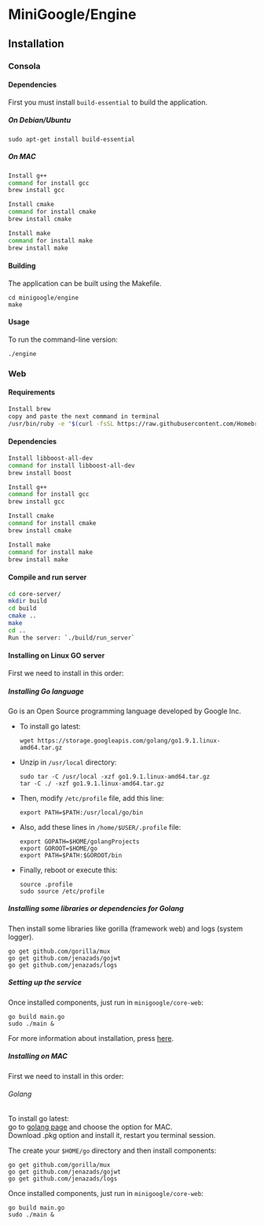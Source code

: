 # MiniGoogle/Engine

## Installation

### Consola 

#### Dependencies
First you must install `build-essential` to build the application.
##### On Debian/Ubuntu 
```
sudo apt-get install build-essential
```

##### On MAC

```sh
Install g++
command for install gcc 
brew install gcc
```
```sh
Install cmake
command for install cmake
brew install cmake 
```
```sh
Install make
command for install make
brew install make 
```

#### Building
The application can be built using the Makefile.
```
cd minigoogle/engine
make
```
#### Usage
To run the command-line version:
```
./engine
```
### Web

#### Requirements
```sh
Install brew
copy and paste the next command in terminal 
/usr/bin/ruby -e "$(curl -fsSL https://raw.githubusercontent.com/Homebrew/install/master/install)"
```

#### Dependencies
```sh
Install libboost-all-dev
command for install libboost-all-dev
brew install boost
```
```sh
Install g++
command for install gcc 
brew install gcc
```
```sh
Install cmake
command for install cmake
brew install cmake 
```
```sh
Install make
command for install make
brew install make 
```

#### Compile and run server

```sh
cd core-server/
mkdir build
cd build
cmake ..
make
cd ..
Run the server: `./build/run_server`
```

#### Installing on Linux GO server

First we need to install in this order:

##### Installing Go language

Go is an Open Source programming language developed by Google Inc.  

* To install go latest:

      wget https://storage.googleapis.com/golang/go1.9.1.linux-amd64.tar.gz

* Unzip in `/usr/local` directory:

      sudo tar -C /usr/local -xzf go1.9.1.linux-amd64.tar.gz
      tar -C ./ -xzf go1.9.1.linux-amd64.tar.gz

* Then, modify `/etc/profile` file, add this line:

      export PATH=$PATH:/usr/local/go/bin

* Also, add these lines in `/home/$USER/.profile` file:

      export GOPATH=$HOME/golangProjects
      export GOROOT=$HOME/go
      export PATH=$PATH:$GOROOT/bin

* Finally, reboot or execute this:

      source .profile
      sudo source /etc/profile

##### Installing some libraries or dependencies for Golang

Then install some libraries like gorilla (framework web) and logs (system logger).

    go get github.com/gorilla/mux
    go get github.com/jenazads/gojwt
    go get github.com/jenazads/logs

##### Setting up the service

Once installed components, just run in `minigoogle/core-web`:

    go build main.go
    sudo ./main &

For more information about installation, press [here](http://jenazads.com/frameworks/Create-a-REST-service-using-Go-Language-and-BeeGo-Framework).

##### Installing on MAC

First we need to install in this order:

###### Golang

To install go latest:  
go to [golang page](https://golang.org/dl/) and choose the option for MAC.  
Download .pkg option and install it, restart you terminal session.

The create your `$HOME/go` directory and then install components:

    go get github.com/gorilla/mux
    go get github.com/jenazads/gojwt
    go get github.com/jenazads/logs

Once installed components, just run in `minigoogle/core-web`:

    go build main.go
    sudo ./main &

